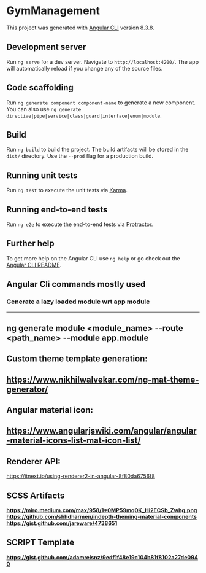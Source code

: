 # GymManagement

This project was generated with [Angular CLI](https://github.com/angular/angular-cli) version 8.3.8.

## Development server

Run `ng serve` for a dev server. Navigate to `http://localhost:4200/`. The app will automatically reload if you change any of the source files.

## Code scaffolding

Run `ng generate component component-name` to generate a new component. You can also use `ng generate directive|pipe|service|class|guard|interface|enum|module`.

## Build

Run `ng build` to build the project. The build artifacts will be stored in the `dist/` directory. Use the `--prod` flag for a production build.

## Running unit tests

Run `ng test` to execute the unit tests via [Karma](https://karma-runner.github.io).

## Running end-to-end tests

Run `ng e2e` to execute the end-to-end tests via [Protractor](http://www.protractortest.org/).

## Further help

To get more help on the Angular CLI use `ng help` or go check out the [Angular CLI README](https://github.com/angular/angular-cli/blob/master/README.md).

## Angular Cli commands mostly used

### Generate a lazy loaded module wrt app module
--------------------------------------------------------------------------
ng generate module <module_name> --route <path_name> --module app.module
---------------------------------------------------------------------------
Custom theme template generation:
---------------------------------------------------------------------------
https://www.nikhilwalvekar.com/ng-mat-theme-generator/
---------------------------------------------------------------------------
Angular material icon:
---------------------------------------------------------------------------
https://www.angularjswiki.com/angular/angular-material-icons-list-mat-icon-list/
---------------------------------------------------------------------------
Renderer API:
---------------------------------------------------------------------------
https://itnext.io/using-renderer2-in-angular-8f80da6756f8

## SCSS Artifacts
<b>https://miro.medium.com/max/958/1*0MP59mq0K_Hi2ECSb_Zwhg.png</b>
<b>https://github.com/shhdharmen/indepth-theming-material-components</b>
<b>https://gist.github.com/jareware/4738651</b>

## SCRIPT Template
<b>https://gist.github.com/adamreisnz/9edf1f48e19c104b81f8102a27de0940</b>
